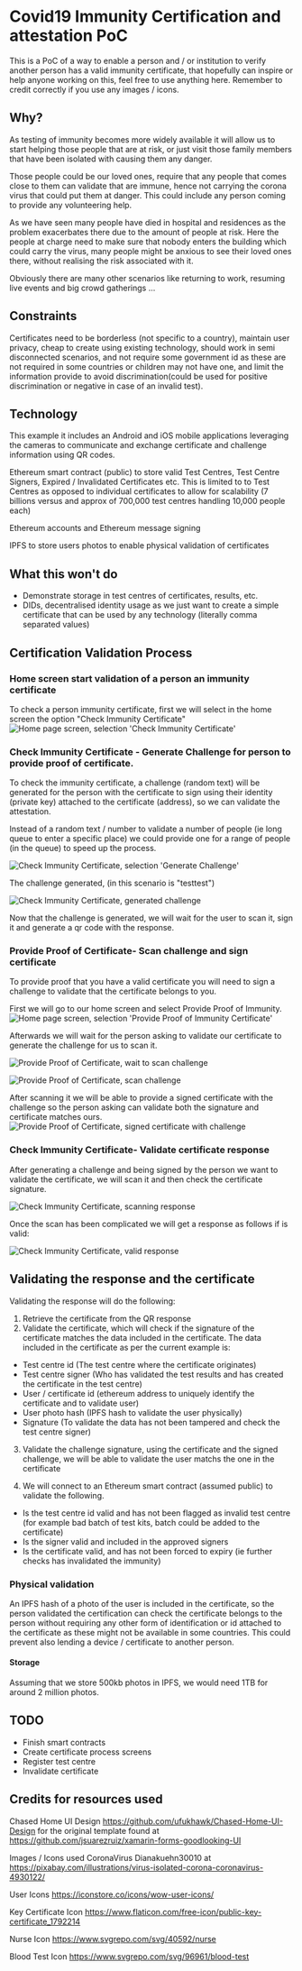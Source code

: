 # Covid19 Immunity Certification and attestation PoC

This is a PoC of a way to enable a person and / or institution to verify another person has a valid immunity certificate, that hopefully can inspire or help anyone working on this, feel free to use anything here. Remember to credit correctly if you use any images / icons.

## Why?

As testing of immunity becomes more widely available it will allow us to start helping those people that are at risk, or just visit those family members that have been isolated with causing them any danger. 

Those people could be our loved ones, require that any people that comes close to them can validate that are immune, hence not carrying the corona virus that could put them at danger. This could include any person coming to provide any volunteering help.

As we have seen many people have died in hospital and residences as the problem exacerbates there due to the amount of people at risk. Here the people at charge need to make sure that nobody enters the building which could carry the virus, many people might be anxious to see their loved ones there, without realising the risk associated with it.

Obviously there are many other scenarios like returning to work, resuming live events and big crowd gatherings ...

## Constraints

Certificates need to be borderless (not specific to a country), maintain user privacy, cheap to create using existing technology, should work in semi disconnected scenarios, and not require some government id as these are not required in some countries or children may not have one, and limit the information provide to avoid discrimination(could be used for positive discrimination or negative in case of an invalid test). 

## Technology

This example it includes an Android and iOS mobile applications leveraging the cameras to communicate and exchange certificate and challenge information using QR codes.

Ethereum smart contract (public) to store valid Test Centres, Test Centre Signers, Expired / Invalidated Certificates etc. This is limited to to Test Centres as opposed to individual certificates to allow for scalability (7 billions versus and approx of 700,000 test centres handling 10,000 people each)

Ethereum accounts and Ethereum message signing

IPFS to store users photos to enable physical validation of certificates

## What this won't do
+ Demonstrate storage in test centres of certificates, results, etc.
+ DIDs, decentralised identity usage as we just want to create a simple certificate that can be used by any technology (literally comma separated values)

## Certification Validation Process
### Home screen start validation of a person an immunity certificate
To check a person immunity certificate, first we will select in the home screen the option "Check Immunity Certificate"
![Home page screen, selection 'Check Immunity Certificate'](screenshots/HomePage.png "Home page screen, selection 'Check Immunity Certificate'")
### Check Immunity Certificate - Generate Challenge for person to provide proof of certificate.

To check the immunity certificate, a challenge (random text) will be generated for the person with the certificate to sign using their identity (private key) attached to the certificate (address), so we can validate the attestation.

Instead of a random text / number to validate a number of people (ie long queue to enter a specific place) we could provide one for a range of people (in the queue) to speed up the process. 

![Check Immunity Certificate, selection 'Generate Challenge'](screenshots/CheckImmunityCertficate-Step1-GenerateChallenge.png "Check Immunity Certificate, selection 'Generate Challenge'")

The challenge generated, (in this scenario is "testtest")

![Check Immunity Certificate, generated challenge](screenshots/CheckImmunityCertficate-Step2-ChallengeGenerated-WaitToScanResponse.png "Check Immunity Certificate, generated challenge")

Now that the challenge is generated, we will wait for the user to scan it, sign it and generate a qr code with the response.

### Provide Proof of Certificate- Scan challenge and sign certificate
To provide proof that you have a valid certificate you will need to sign a challenge to validate that the certificate belongs to you.

First we will go to our home screen and select Provide Proof of Immunity.
![Home page screen, selection 'Provide Proof of Immunity Certificate'](screenshots/HomePage.png "Home page screen, selection 'Provide Proof of Immunity Certificate'")

Afterwards we will wait for the person asking to validate our certificate to generate the challenge for us to scan it.

![Provide Proof of Certificate, wait to scan challenge](screenshots/ProvideProof-Step1-WaitingToScanChallenge.png "Provide Proof of Certificate, wait to scan challenge")


![Provide Proof of Certificate, scan challenge](screenshots/ProvideProof-Step2-ScanningChallenge.png "Provide Proof of Certificate, scan challenge")

After scanning it we will be able to provide a signed certificate with the challenge so the person asking can validate both the signature and certificate matches ours.
![Provide Proof of Certificate, signed certificate with challenge](screenshots/ProvideProof-Step3-SignedCertificateWithChallengSigned.png "Provide Proof of Certificate, signed certificate with challenge")

### Check Immunity Certificate- Validate certificate response
After generating a challenge and being signed by the person we want to validate the certificate, we will scan it and then check the certificate signature.

![Check Immunity Certificate, scanning response](screenshots/CheckImmunityCertficate-Step3-ScanningResponse.png "Check Immunity Certificate, scanning response")

Once the scan has been complicated we will get a response as follows if is valid:

![Check Immunity Certificate, valid response](screenshots/CheckImmunityCertficate-Step4-ResponseValid.png "Check Immunity Certificate, valid response")

## Validating the response and the certificate
Validating the response will do the following:

1. Retrieve the certificate from the QR response
2. Validate the certificate, which will check if the signature of the certificate matches the data included in the certificate. 
The data included in the certificate as per the current example is:

* Test centre id (The test centre where the certificate originates)
* Test centre signer (Who has validated the test results and has created the certificate in the test centre)
* User / certificate id (ethereum address to uniquely identify the certificate and to validate user)
* User photo hash (IPFS hash to validate the user physically)
* Signature (To validate the data has not been tampered and check the test centre signer)

3. Validate the challenge signature, using the certificate and the signed challenge, we will be able to validate the user matchs the one in the certificate

4. We will connect to an Ethereum smart contract (assumed public) to validate the following.
* Is the test centre id valid and has not been flagged as invalid test centre (for example bad batch of test kits, batch could be added to the certificate)
* Is the signer valid and included in the approved signers
* Is the certificate valid, and has not been forced to expiry (ie further checks has invalidated the immunity)


### Physical validation
An IPFS hash of a photo of the user is included in the certificate, so the person validated the certification can check the certificate belongs to the person without requiring any other form of identification or id attached to the certificate as these might not be available in some countries. This could prevent also lending a device / certificate to another person. 

#### Storage 
Assuming that we store 500kb photos in IPFS, we would need 1TB for around 2 million photos.


## TODO
+ Finish smart contracts
+ Create certificate process screens
+ Register test centre
+ Invalidate certificate

## Credits for resources used

Chased Home UI Design  https://github.com/ufukhawk/Chased-Home-UI-Design for the original template
found at https://github.com/jsuarezruiz/xamarin-forms-goodlooking-UI

Images / Icons used
CoronaVirus 
Dianakuehn30010 at https://pixabay.com/illustrations/virus-isolated-corona-coronavirus-4930122/

User Icons
https://iconstore.co/icons/wow-user-icons/

Key Certificate Icon
https://www.flaticon.com/free-icon/public-key-certificate_1792214

Nurse Icon
https://www.svgrepo.com/svg/40592/nurse

Blood Test Icon
https://www.svgrepo.com/svg/96961/blood-test

